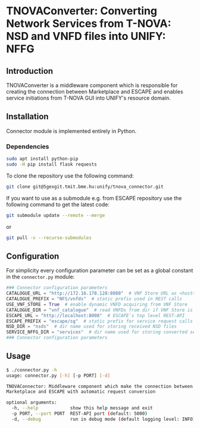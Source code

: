 # TNOVAConverter: Converting Network Services from T-NOVA: NSD and VNFD files into UNIFY: NFFG

## Introduction

TNOVAConverter is a middleware component which is responsible for creating the connection 
between Marketplace and ESCAPE and enables service initiations from T-NOVA GUI into UNIFY's 
resource domain.

## Installation

Connector module is implemented entirely in Python.

### Dependencies

```bash
sudo apt install python-pip
sudo -H pip install flask requests 
```

To clone the repository use the following command:

```bash
git clone git@5gexgit.tmit.bme.hu:unify/tnova_connector.git
```

If you want to use as a submodule e.g. from ESCAPE repository use the following command to get the latest code:

```bash
git submodule update --remote --merge
```

or

```bash
git pull -v --recurse-submodules
```

## Configuration

For simplicity every configuration parameter can be set as a global constant in the `connector.py` module:

```python
### Connector configuration parameters
CATALOGUE_URL = "http://172.16.178.128:8080"  # VNF Store URL as <host>:<port>
CATALOGUE_PREFIX = "NFS/vnfds"  # static prefix used in REST calls
USE_VNF_STORE = True  # enable dynamic VNFD acquiring from VNF Store
CATALOGUE_DIR = "vnf_catalogue"  # read VNFDs from dir if VNF Store is disabled
ESCAPE_URL = "http://localhost:8008"  # ESCAPE's top level REST-API
ESCAPE_PREFIX = "escape/sg"  # static prefix for service request calls
NSD_DIR = "nsds"  # dir name used for storing received NSD files
SERVICE_NFFG_DIR = "services"  # dir name used for storing converted services
### Connector configuration parameters
```

## Usage

```bash
$ ./connector.py -h
usage: connector.py [-h] [-p PORT] [-d]

TNOVAConnector: Middleware component which make the connection between
Marketplace and ESCAPE with automatic request conversion

optional arguments:
  -h, --help            show this help message and exit
  -p PORT, --port PORT  REST-API port (default: 5000)
  -d, --debug           run in debug mode (default logging level: INFO)
```

